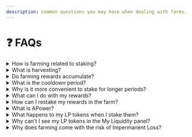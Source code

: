 ```yaml
---
description: Common questions you may have when dealing with farms.
---
```


# ❓ FAQs

<details>

<summary>How is farming related to staking?</summary>

Yield farming is a specific type of staking. In farming, you stake **LP tokens**, the tokens received in exchange for providing liquidity to a trading pool. This means that farmers are also [liquidity providers](../liquidity-pools/) (LPs). So while both farming and staking involve locking up tokens to earn rewards, farming always requires participation in a liquidity pool first.

</details>

<details>

<summary>What is harvesting?</summary>

Harvesting refers to the act of **claiming your farming rewards**. Similar to how you claim staking rewards, in farming, you "harvest" the rewards earned from staking your LP tokens in a farm.

</details>

<details>

<summary>Do farming rewards accumulate?</summary>

Yes, farming rewards accumulate over time. It is not mandatory to harvest your rewards at the end of each cycle, you can claim them whenever you choose. Also, when you withdraw (unstake) your LP tokens, any unharvested rewards will automatically be withdrawn as well.

</details>

<details>

<summary>What is the cooldown period?</summary>

The cooldown period refers to the time between when your LP tokens are staked into the farm and when a new farming cycle begins. Essentially, it is the remaining time (measured in Stacks blocks) of the current staking cycle. This implies that your staked tokens won't start generating rewards immediately, but in the next upcoming cycle. For more details, check the [Cycles and Cooldown Period](key-concepts.md#cycles-and-cooldown-period) section of the Key concepts page.

</details>

<details>

<summary>Why is it more convenient to stake for longer periods?</summary>

Because of the cooldown period. If you plan to stake for multiple cycles, it is more efficient to stake for the entire period upfront rather than withdrawing and restaking repeatedly.

For example, if you want to farm for 12 cycles and choose to stake three times for 4-cycle periods, you will miss out on rewards for 3 cycles. This happens because each time you withdraw and restake, you enter a cooldown period. In contrast, if you stake directly for the full 12 cycles, you will only miss rewards for 1 cycle, the very first one.

</details>

<details>

<summary>What can I do with my rewards?</summary>

You have several options for your rewards: you can hold them, trade them, or generate compound interest. Compound interest occurs when your rewards generate more rewards. Here are some ways to achieve this within the ALEX Lab Platform:

* Stake the rewards on [ALEX Staking](../../../product-features/stake.md). You can even buy LiALEX for auto-compounding rewards, maximizing your long-term yield.
* Provide liquidity to a pool to earn a share of the trading fees. To further enhance your yield, stake the LP tokens in a farm.

</details>

<details>

<summary>How can I restake my rewards in the farm?</summary>

Reinvesting your rewards in the farm is an effective strategy to achieve compound interest, but it requires a few extra steps. To restake, you will need to transform your rewards into LP tokens first. There are two scenarios to consider.

* **Case 1:** The reward token is one of the trading pair tokens.
* **Case 2:** The reward token is none of the trading pair tokens.

Here are the steps to restake your farming rewards:

1. [Swap](https://app.alexlab.co/swap) the rewards in order to obtain the liquidity pool trading pair tokens. This may involve one swap for Case 1 and two swaps for Case 2.
2. [Provide liquidity](https://app.alexlab.co/pool) to the pool associated with the trading pair to receive LP tokens.
3. Finally, stake the new LP tokens into the farm.

</details>

<details>

<summary>What is APower?</summary>

ALEX Staking Power, or APower, is a non-transferrable and non-tradable token. It is a special incentive that you can earn through staking on the ALEX Lab Platform, either by:

1. **Stake $ALEX (1x Multiplier)**
2. **Stake LP tokens through Yield Farming (0.3x Multiplier)**

APower is the access token for participating in the "Community Round" of any future IDO on our [Launchpad](https://app.alexlab.co/launchpad). IDO tickets allocated to this round can only be purchased by utilizing APower. There is no maximum amount of APower an address can earn over a period of time. If you are interested in frequently participating in IDOs, staking $ALEX would generate APower fastest.

Every IDO is unique, however, and may have a cap on the amount of APower that can be utilized to allocate IDO tickets. This prevents IDOs from being dominated by a small group of "whale" members.

Full Medium post [here](https://medium.com/alexgobtc/what-is-alex-staking-power-and-how-do-i-use-it-1b3de3797fa2).

</details>

<details>

<summary>What happens to my LP tokens when I stake them?</summary>

When you stake your LP tokens in a yield farm, they are technically transferred from your wallet to the farming smart contract.

</details>

<details>

<summary>Why can't I see my LP tokens in the My Liquidity panel?</summary>

Since LP tokens are held by the ALEX smart contract during farming, you must first unstake them from the farm for them to appear in the **My Liquidity** panel. To access this panel, navigate to the `Swap` > `Pool` tab. Once you select the desired pool from the list, it will appear just above the **Pool Info** panel.

</details>

<details>

<summary>Why does farming come with the risk of Impermanent Loss?</summary>

The risk of Impermanent Loss is associated with providing liquidity. To farm, you must be a liquidity provider (LP), which inherently carries this risk.

When you provide liquidity, you add assets to a liquidity pool. The market prices of those assets can fluctuate. Impermanent Loss occurs when the prices of the assets change unfavorably compared to their value at the time of deposit. This loss is termed "impermanent" because it only becomes permanent if the LP withdraws their funds when prices have diverged significantly.

For further information, please refer to the [Impermanent Loss subsection](../liquidity-pools/key-concepts.md#impermanent-loss) on the Liquidity Pools page.

</details>
